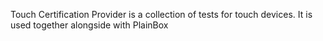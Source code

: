 Touch Certification Provider is a collection of tests for touch devices.
It is used together alongside with PlainBox
